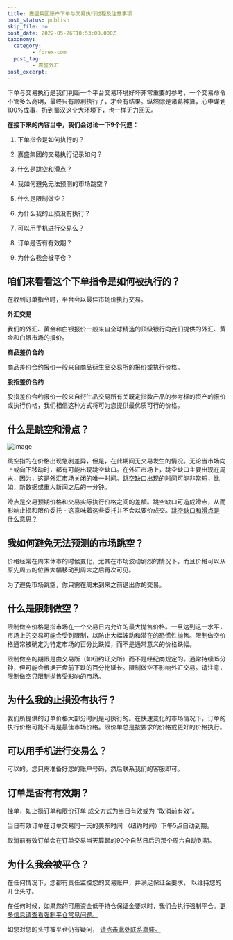 ```yaml
---
title: 嘉盛集团账户下单与交易执行过程及注意事项
post_status: publish
skip_file: no
post_date: 2022-05-26T10:53:00.000Z
taxonomy:
  category:
        - forex-com
  post_tag:
        - 嘉盛外汇
post_excerpt: 
---
```

下单与交易执行是我们判断一个平台交易环境好坏非常重要的参考，一个交易命令不管多么高明，最终只有顺利执行了，才会有结果。纵然你是诸葛神算，心中谋划100%成事，扔到蜀汉这个大环境下，也一样无力回天。

**在接下来的内容当中，我们会讨论一下9个问题：**

1. 下单指令是如何执行的？

1. 嘉盛集团的交易执行记录如何？

1. 什么是跳空和滑点？

1. 我如何避免无法预测的市场跳空？

1. 什么是限制做空？

1. 为什么我的止损没有执行？

1. 可以用手机进行交易么？

1. 订单是否有有效期？

1. 为什么我会被平仓？

## 咱们来看看这个下单指令是如何被执行的？

在收到订单指令时，平台会以最佳市场价执行交易。

**外汇交易**

我们的外汇、黄金和白银报价一般来自全球精选的顶级银行向我们提供的外汇、黄金和白银市场的报价。

**商品差价合约**

商品差价合约报价一般来自商品衍生品交易所的报价或执行价格。

**股指差价合约**

股指差价合约报价一般来自衍生品交易所有关既定指数产品的参考标的资产的报价或执行价格，我们相信这种方式将可为您提供最优质可行的价格。

## 什么是跳空和滑点？

![Image](https://cdn.fendou.la/tuoss/gap-slippage.png)

跳空指的在价格出现急剧差异，但是，在此期间无交易发生的情况。无论当市场向上或向下移动时，都有可能出现跳空缺口。在外汇市场上，跳空缺口主要出现在周末，因为，这是外汇市场关闭的唯一时间。跳空缺口出现的时间可能非常短，比如，新数据或重大新闻之后的一分钟。

滑点是交易预期价格和交易实际执行价格之间的差额。跳空缺口可造成滑点，从而影响止损和限价委托 - 这意味着这些委托并不会以要价成交。[跳空缺口和滑点是什么意思？](http://www.ssgg.net/slippage.html)

## 我如何避免无法预测的市场跳空？

价格经常在周末休市的时候变化，尤其在市场波动剧烈的情况下。而且价格可以从原先周五的位置大幅移动到周末之后再次可见。

为了避免市场跳空，你只需在周末到来之前退出你的交易。

## 什么是限制做空？

限制做空价格是指市场在一个交易日内允许的最大抛售价格。一旦达到这一水平，市场上的交易可能会受到限制，以防止大幅波动和潜在的恐慌性抛售。限制做空价格通常被确定为特定市场的百分比跌幅，而不是通常意义的价格跌幅。

限制做空的期限是由交易所（如纽约证交所）而不是经纪商规定的。通常持续15分钟，但可能会根据开盘前下跌的百分比延长。限制做空不影响外汇交易。请注意，限制做空只限制抛售受影响的市场。

## 为什么我的止损没有执行？

我们所提供的订单价格大部分时间是可执行的。在快速变化的市场情况下，订单的执行价格可能不再是最佳市场价格。限价单总是按要求的价格或更好的价格执行。

## 可以用手机进行交易么？

可以的。您只需准备好您的账户号码，然后联系我们的客服即可。

## 订单是否有有效期？

挂单，如止损订单和限价订单 成交方式为当日有效或为 “取消前有效”。

当日有效订单在订单交易同一天的美东时间 （纽约时间）下午5点自动到期。

取消前有效订单会在订单交易当天算起的90个自然日后的那个周六自动到期。

## 为什么我会被平仓？

在任何情况下，您都有责任监控您的交易账户，并满足保证金要求， 以维持您的开仓头寸。

在任何时候，如果您的可用资金低于持仓保证金要求时，我们会执行强制平仓。[更多信息请查看强制平仓常见问题。](http://www.ssgg.net/forced-%e5%bc%ba%e5%88%b6%e5%b9%b3%e4%bb%93.html)

如您对您的头寸被平仓仍有疑问， [请点击此处联系嘉盛。](http://www.ssgg.net/forex-customer-service.html)